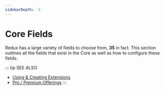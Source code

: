 ```yaml
---
sidebarDepth: -1
---
```


# Core Fields

Redux has a large variety of fields to choose from, **35** in fact. This section outlines all the fields that 
exist in the Core as well as how to configure these fields.

::: tip SEE ALSO
- [Using & Creating Extensions](../guides/basics-using-extensions.md)
- [Pro / Premium Offerings](../premium)
:::

